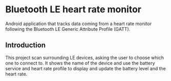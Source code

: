 # Bluetooth LE heart rate monitor

Android application that tracks data coming from a heart rate monitor following the Bluetooth LE Generic Attribute Profile (GATT).

## Introduction

This project scan surrounding LE devices, asking the user to choose which one to connect to. It shows the name of the device and use the battery service and heart rate profile to display and update the battery level and the heart rate.
